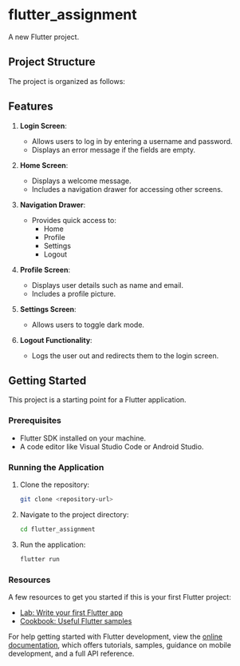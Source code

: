 # flutter_assignment

A new Flutter project.

## Project Structure

The project is organized as follows:

## Features

1. **Login Screen**:
   - Allows users to log in by entering a username and password.
   - Displays an error message if the fields are empty.

2. **Home Screen**:
   - Displays a welcome message.
   - Includes a navigation drawer for accessing other screens.

3. **Navigation Drawer**:
   - Provides quick access to:
     - Home
     - Profile
     - Settings
     - Logout

4. **Profile Screen**:
   - Displays user details such as name and email.
   - Includes a profile picture.

5. **Settings Screen**:
   - Allows users to toggle dark mode.

6. **Logout Functionality**:
   - Logs the user out and redirects them to the login screen.

## Getting Started

This project is a starting point for a Flutter application.

### Prerequisites

- Flutter SDK installed on your machine.
- A code editor like Visual Studio Code or Android Studio.

### Running the Application

1. Clone the repository:
   ```bash
   git clone <repository-url>
   ```


2. Navigate to the project directory:
   ```bash
   cd flutter_assignment
   ```
3. Run the application:
   ```bash
   flutter run
   ```

### Resources

A few resources to get you started if this is your first Flutter project:

- [Lab: Write your first Flutter app](https://docs.flutter.dev/get-started/codelab)
- [Cookbook: Useful Flutter samples](https://docs.flutter.dev/cookbook)

For help getting started with Flutter development, view the
[online documentation](https://docs.flutter.dev/), which offers tutorials,
samples, guidance on mobile development, and a full API reference.
